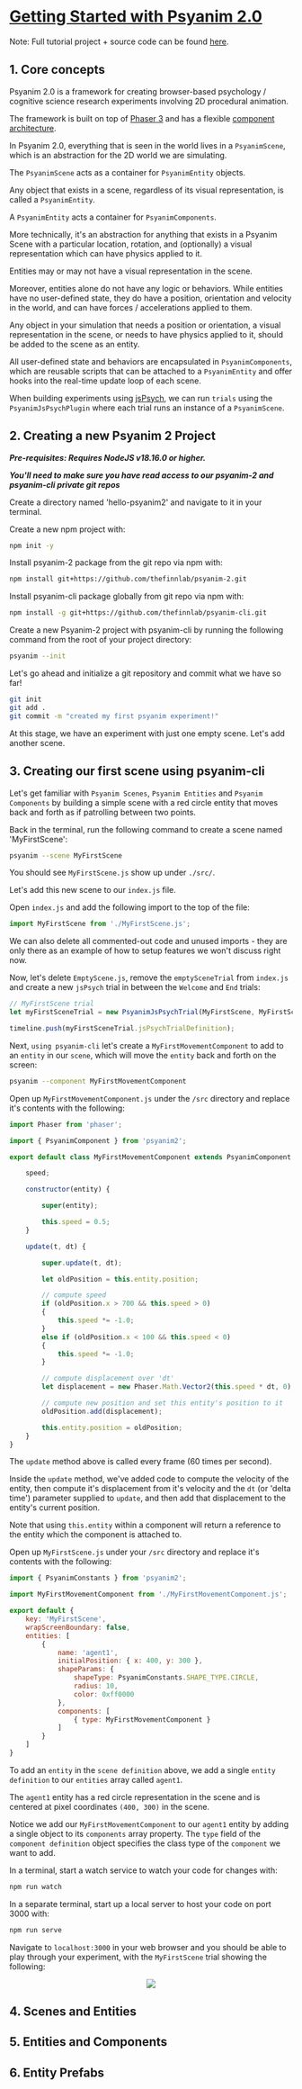 # <ins>Getting Started with Psyanim 2.0</ins>

Note: Full tutorial project + source code can be found [here](https://github.com/thefinnlab/hello-psyanim2).

## 1. Core concepts

Psyanim 2.0 is a framework for creating browser-based psychology / cognitive science research experiments involving 2D procedural animation.

The framework is built on top of [Phaser 3](https://phaser.io/) and has a flexible [component architecture](https://gameprogrammingpatterns.com/component.html).

In Psyanim 2.0, everything that is seen in the world lives in a `PsyanimScene`, which is an abstraction for the 2D world we are simulating.

The `PsyanimScene` acts as a container for `PsyanimEntity` objects.

Any object that exists in a scene, regardless of its visual representation, is called a `PsyanimEntity`.

A `PsyanimEntity` acts a container for `PsyanimComponents`.  

More technically, it's an abstraction for anything that exists in a Psyanim Scene with a particular location, rotation, and (optionally) a visual representation which can have physics applied to it.

Entities may or may not have a visual representation in the scene.

Moreover, entities alone do not have any logic or behaviors.  While entities have no user-defined state, they do have a position, orientation and velocity in the world, and can have forces / accelerations applied to them.

Any object in your simulation that needs a position or orientation, a visual representation in the scene, or needs to have physics applied to it, should be added to the scene as an entity.

All user-defined state and behaviors are encapsulated in `PsyanimComponents`, which are reusable scripts that can be attached to a `PsyanimEntity` and offer hooks into the real-time update loop of each scene.

When building experiments using [jsPsych](https://www.jspsych.org/), we can run `trials` using the `PsyanimJsPsychPlugin` where each trial runs an instance of a `PsyanimScene`.

## 2. Creating a new Psyanim 2 Project

***Pre-requisites: Requires NodeJS v18.16.0 or higher.***

***You'll need to make sure you have read access to our psyanim-2 and psyanim-cli private git repos***

Create a directory named 'hello-psyanim2' and navigate to it in your terminal.

Create a new npm project with:

```bash
npm init -y
```

Install psyanim-2 package from the git repo via npm with:

```bash
npm install git+https://github.com/thefinnlab/psyanim-2.git
```

Install psyanim-cli package globally from git repo via npm with:

```bash
npm install -g git+https://github.com/thefinnlab/psyanim-cli.git
```

Create a new Psyanim-2 project with psyanim-cli by running the following command from the root of your project directory:

```bash
psyanim --init
```

Let's go ahead and initialize a git repository and commit what we have so far!

```bash
git init
git add .
git commit -m "created my first psyanim experiment!"
```

At this stage, we have an experiment with just one empty scene.  Let's add another scene.

## 3. Creating our first scene using psyanim-cli

Let's get familiar with `Psyanim Scenes`, `Psyanim Entities` and `Psyanim Components` by building a simple scene with a red circle entity that moves back and forth as if patrolling between two points.

Back in the terminal, run the following command to create a scene named 'MyFirstScene':

```bash
psyanim --scene MyFirstScene
```

You should see `MyFirstScene.js` show up under `./src/`.

Let's add this new scene to our `index.js` file.

Open `index.js` and add the following import to the top of the file:

```js
import MyFirstScene from './MyFirstScene.js';
```

We can also delete all commented-out code and unused imports - they are only there as an example of how to setup features we won't discuss right now.

Now, let's delete `EmptyScene.js`, remove the `emptySceneTrial` from `index.js` and create a new `jsPsych` trial in between the `Welcome` and `End` trials:

```js
// MyFirstScene trial
let myFirstSceneTrial = new PsyanimJsPsychTrial(MyFirstScene, MyFirstScene.key);

timeline.push(myFirstSceneTrial.jsPsychTrialDefinition);
```

Next, `using psyanim-cli` let's create a `MyFirstMovementComponent` to add to an `entity` in our `scene`, which will move the `entity` back and forth on the screen:

```bash
psyanim --component MyFirstMovementComponent
```

Open up `MyFirstMovementComponent.js` under the `/src` directory and replace it's contents with the following:

```js
import Phaser from 'phaser';

import { PsyanimComponent } from 'psyanim2';

export default class MyFirstMovementComponent extends PsyanimComponent {

    speed;

    constructor(entity) {

        super(entity);

        this.speed = 0.5;
    }

    update(t, dt) {

        super.update(t, dt);

        let oldPosition = this.entity.position;

        // compute speed
        if (oldPosition.x > 700 && this.speed > 0)
        {
            this.speed *= -1.0;
        }
        else if (oldPosition.x < 100 && this.speed < 0)
        {
            this.speed *= -1.0;
        }

        // compute displacement over 'dt'
        let displacement = new Phaser.Math.Vector2(this.speed * dt, 0);

        // compute new position and set this entity's position to it
        oldPosition.add(displacement);

        this.entity.position = oldPosition;
    }
}
```

The `update` method above is called every frame (60 times per second).

Inside the `update` method, we've added code to compute the velocity of the entity, then compute it's displacement from it's velocity and the `dt` (or 'delta time') parameter supplied to `update`, and then add that displacement to the entity's current position.

Note that using `this.entity` within a component will return a reference to the entity which the component is attached to.

Open up `MyFirstScene.js` under your `/src` directory and replace it's contents with the following:

```js
import { PsyanimConstants } from 'psyanim2';

import MyFirstMovementComponent from './MyFirstMovementComponent.js';

export default {
    key: 'MyFirstScene',
    wrapScreenBoundary: false,
    entities: [
        {
            name: 'agent1',
            initialPosition: { x: 400, y: 300 },
            shapeParams: {
                shapeType: PsyanimConstants.SHAPE_TYPE.CIRCLE, 
                radius: 10, 
                color: 0xff0000
            },
            components: [
                { type: MyFirstMovementComponent }
            ]
        }
    ]
}
```

To add an `entity` in the `scene definition` above, we add a single `entity definition` to our `entities` array called `agent1`.

The `agent1` entity has a red circle representation in the scene and is centered at pixel coordinates `(400, 300)` in the scene.

Notice we add our `MyFirstMovementComponent` to our `agent1` entity by adding a single object to its `components` array property.  The `type` field of the `component definition` object specifies the class type of the `component` we want to add.

In a terminal, start a watch service to watch your code for changes with:

```bash
npm run watch
```

In a separate terminal, start up a local server to host your code on port 3000 with:

```bash
npm run serve
```

Navigate to `localhost:3000` in your web browser and you should be able to play through your experiment, with the `MyFirstScene` trial showing the following:

<p align="center">
  <img src="./imgs/getting_started_final_result.gif" />
</p>

## 4. Scenes and Entities

## 5. Entities and Components

## 6. Entity Prefabs

